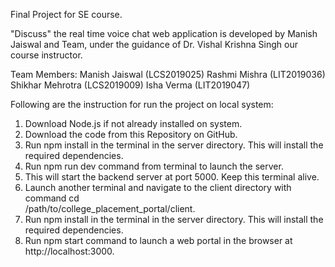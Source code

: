 Final Project for SE course.

"Discuss" the real time voice chat web application is developed by Manish Jaiswal and Team, under the guidance of Dr. Vishal Krishna Singh our course instructor.

Team Members:
Manish Jaiswal (LCS2019025)
Rashmi Mishra (LIT2019036)
Shikhar Mehrotra (LCS2019009)
Isha Verma (LIT2019047)

Following are the instruction for run the project on local system:
  1. Download Node.js if not already installed on system.
  2. Download the code from this Repository on GitHub.
  3. Run npm install in the terminal in the server directory. This will install the required          dependencies.
  4. Run npm run dev command from terminal to launch the server.
  5. This will start the backend server at port 5000. Keep this terminal alive.
  6. Launch another terminal and navigate to the client directory with command cd   
     /path/to/college_placement_portal/client.
  7. Run npm install in the terminal in the server directory. This will install the required          dependencies.
  8. Run npm start command to launch a web portal in the browser at http://localhost:3000.
